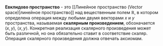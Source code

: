 **Евклидово пространство** - это [[Линейное пространство (Vector space)|линейное пространство]] над вещественным полем $\mathbb{R}$, в котором определена операция между любыми двумя векторами $x$ и $y$ пространства, называемая **скалярным произведением**, обозначается $(x,y)$, $\langle x,y\rangle$. Конкретная реализация скалярного произведения может быть различной, но она обязательно ставит в соответствие скаляр. Операция скалярного произведения должна отвечать аксиомам.